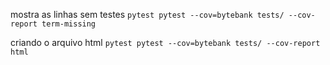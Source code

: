 mostra as linhas sem testes
`pytest pytest --cov=bytebank tests/ --cov-report term-missing`

criando o arquivo html
`pytest pytest --cov=bytebank tests/ --cov-report html`
